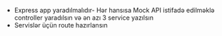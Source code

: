 - Express app yaradılmalıdır- Hər hansısa Mock API istifadə edilməklə controller yaradılsın və ən azı 3 service yazılsın
- Servislər üçün route hazırlansın